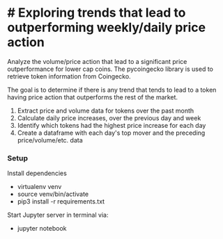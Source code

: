 # # Exploring trends that lead to outperforming weekly/daily price action

Analyze the volume/price action that lead to a significant price outperformance for lower cap coins. The pycoingecko library is used to retrieve token information from Coingecko.

The goal is to determine if there is any trend that tends to lead to a token having price action that outperforms the rest of the market. 

1. Extract price and volume data for tokens over the past month
2. Calculate daily price increases, over the previous day and week
3. Identify which tokens had the highest price increase for each day
4. Create a dataframe with each day's top mover and the preceding price/volume/etc. data

### Setup

Install dependencies

- virtualenv venv
- source venv/bin/activate
- pip3 install -r requirements.txt

Start Jupyter server in terminal via:
- jupyter notebook
